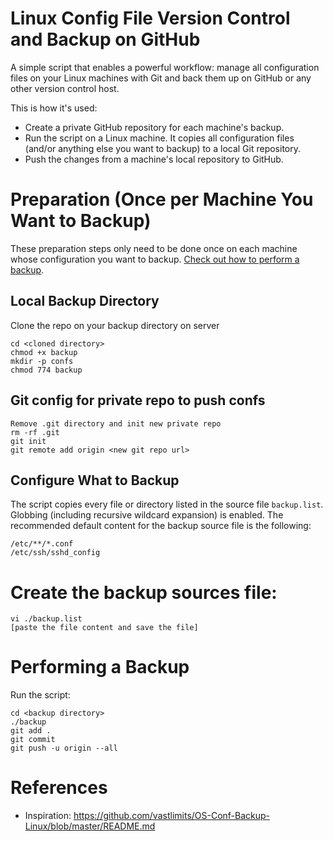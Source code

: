 # Linux Config File Version Control and Backup on GitHub

A simple script that enables a powerful workflow: manage all configuration files on your Linux machines with Git and back them up on GitHub or any other version control host.

This is how it's used:

- Create a private GitHub repository for each machine's backup.
- Run the script on a Linux machine. It copies all configuration files (and/or anything else you want to backup) to a local Git repository.
- Push the changes from a machine's local repository to GitHub.

# Preparation (Once per Machine You Want to Backup)

These preparation steps only need to be done once on each machine whose configuration you want to backup. [Check out how to perform a backup](#performing-a-backup).

## Local Backup Directory

Clone the repo on your backup directory on server

    cd <cloned directory>
    chmod +x backup
    mkdir -p confs
    chmod 774 backup

## Git config for private repo to push confs

    Remove .git directory and init new private repo
    rm -rf .git
    git init
    git remote add origin <new git repo url>
    

## Configure What to Backup

The script copies every file or directory listed in the source file `backup.list`. Globbing (including recursive wildcard expansion) is enabled. The recommended default content for the backup source file is the following:

    /etc/**/*.conf
    /etc/ssh/sshd_config

# Create the backup sources file:

    vi ./backup.list
    [paste the file content and save the file]

# Performing a Backup

Run the script:

    cd <backup directory>
    ./backup
    git add .
    git commit 
    git push -u origin --all
    

# References

- Inspiration: https://github.com/vastlimits/OS-Conf-Backup-Linux/blob/master/README.md
